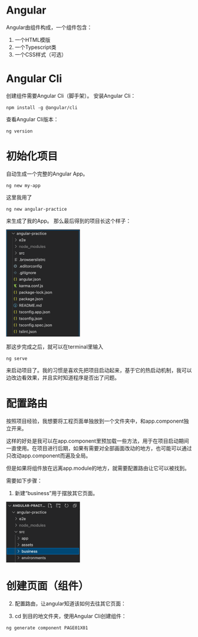 # Angular

Angular由组件构成，一个组件包含：
1. 一个HTML模版
2. 一个Typescript类
3. 一个CSS样式（可选）

# Angular Cli

创建组件需要Angular Cli（脚手架）。
安装Angular Cli：
```
npm install -g @angular/cli
```

查看Angular Cli版本：
```
ng version
```

# 初始化项目

自动生成一个完整的Angular App。
```
ng new my-app
```

这里我用了
```
ng new angular-practice
```
来生成了我的App。
那么最后得到的项目长这个样子：

<img src="pictures/init-project.png" width="200px">

那这步完成之后，就可以在terminal里输入
```
ng serve
```
来启动项目了。我的习惯是喜欢先把项目启动起来，基于它的热启动机制，我可以边改边看效果，并且实时知道程序是否出了问题。

# 配置路由

按照项目经验，我想要将工程页面单独放到一个文件夹中，和app.component独立开来。

这样的好处是我可以在app.component里预加载一些方法，用于在项目启动期间一直使用。在项目进行后期，如果有需要对全部画面改动的地方，也可能可以通过只改动app.component而遍及全局。

但是如果将组件放在远离app.module的地方，就需要配置路由让它可以被找到。

需要如下步骤：

1. 新建“business”用于摆放其它页面。

<img src="pictures/new-business.png" width="200px">

# 创建页面（组件）



2. 配置路由，让angular知道该如何去往其它页面：

2. cd 到目的地文件夹，使用Angular Cli创建组件：
```
ng generate component PAGE01X01
```
